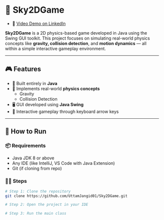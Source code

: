 # 🌌 Sky2DGame

- 🎥 [Video Demo on LinkedIn](https://www.linkedin.com/posts/harsh-jangid-a3093a277_httpslnkding5tvatvv-activity-7350775677387755522-nL8Q?utm_source=share&utm_medium=member_desktop&rcm=ACoAAEOXmEQBQe-4mvioNevqAH3ZEWW2xcgUWfA) 

**Sky2DGame** is a 2D physics-based game developed in Java using the Swing GUI toolkit.
This project focuses on simulating real-world physics concepts like **gravity, collision detection**, and **motion dynamics** — all within a simple interactive gameplay environment.

---

## 🎮 Features

- 🔧 Built entirely in **Java**
- 🧲 Implements real-world **physics concepts**
  - Gravity
  - Collision Detection
- 🖥 GUI developed using **Java Swing**
- 🎯 Interactive gameplay through keyboard arrow keys

---

## 🚀 How to Run

### 📦 Requirements
- Java JDK 8 or above
- Any IDE (like IntelliJ, VS Code with Java Extension)
- Git (if cloning from repo)

### 🧑‍💻 Steps
```bash
# Step 1: Clone the repository
git clone https://github.com/UttamJangid01/Sky2DGame.git

# Step 2: Open the project in your IDE

# Step 3: Run the main class
